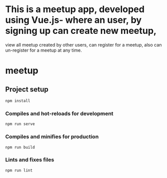 # This is a meetup app, developed using Vue.js- where an user, by signing up can create new meetup, 
view all meetup created by other users, can register for a meetup, also can un-register for a meetup at any time. 
# meetup

## Project setup
```
npm install
```

### Compiles and hot-reloads for development
```
npm run serve
```

### Compiles and minifies for production
```
npm run build
```

### Lints and fixes files
```
npm run lint
```
